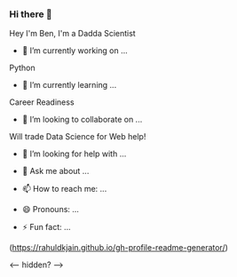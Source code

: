 ### Hi there 👋
Hey I'm Ben, I'm a Dadda Scientist


- 🔭 I’m currently working on ...

Python

- 🌱 I’m currently learning ...

Career Readiness

- 👯 I’m looking to collaborate on ...

Will trade Data Science for Web help!

- 🤔 I’m looking for help with ...



- 💬 Ask me about ...
- 📫 How to reach me: ...
- 😄 Pronouns: ...
- ⚡ Fun fact: ...


(https://rahuldkjain.github.io/gh-profile-readme-generator/)

<--
hidden?
-->
